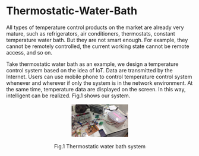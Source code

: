 # Thermostatic-Water-Bath

All types of temperature control products on the market are already very mature, such as refrigerators, air conditioners, thermostats, constant temperature water bath. But they are not smart enough. For example, they cannot be remotely controlled, the current working state cannot be remote access, and so on.

Take thermostatic water bath as an example, we design a temperature control system based on the idea of IoT. Data are transmitted by the Internet. Users can use mobile phone to control temperature control system whenever and wherever if only the system is in the network environment. At the same time, temperature data are displayed on the screen. In this way, intelligent can be realized. Fig.1 shows our system.


<div  align="center">    
<img src="https://github.com/Deep-Lan/Thermostatic-Water-Bath/blob/main/figures/Fig1.jpg" width="30%" height="30%" />

Fig.1 Thermostatic water bath system
</div>
